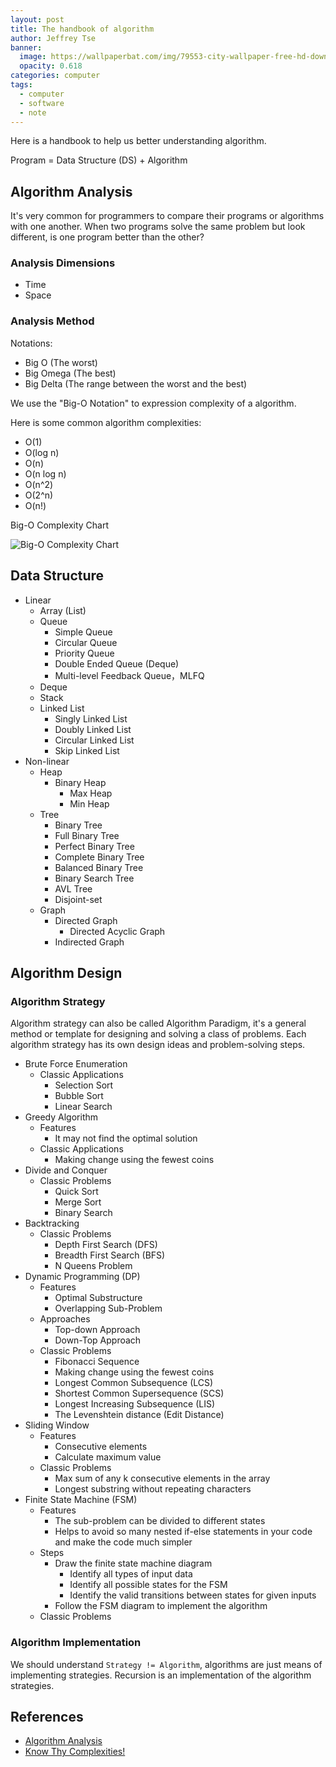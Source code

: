 ```yaml
---
layout: post
title: The handbook of algorithm
author: Jeffrey Tse
banner:
  image: https://wallpaperbat.com/img/79553-city-wallpaper-free-hd-download-hq.jpg
  opacity: 0.618
categories: computer
tags:
  - computer
  - software
  - note
---
```


Here is a handbook to help us better understanding algorithm.

Program = Data Structure (DS) + Algorithm

## Algorithm Analysis

It's very common for programmers to compare their programs or algorithms
with one another. When two programs solve the same problem but look
different, is one program better than the other?

### Analysis Dimensions

- Time
- Space

### Analysis Method

Notations:

- Big O (The worst)
- Big Omega (The best)
- Big Delta (The range between the worst and the best)

We use the "Big-O Notation" to expression complexity of a algorithm.

Here is some common algorithm complexities:

- O(1)
- O(log n)
- O(n)
- O(n log n)
- O(n^2)
- O(2^n)
- O(n!)

Big-O Complexity Chart

![Big-O Complexity Chart](https://user-images.githubusercontent.com/9413601/145718294-f51966dc-bc29-43be-b490-4716b28095c4.png)


## Data Structure

- Linear
  - Array (List)
  - Queue
    - Simple Queue
    - Circular Queue
    - Priority Queue
    - Double Ended Queue (Deque)
    - Multi-level Feedback Queue，MLFQ
  - Deque
  - Stack
  - Linked List
    - Singly Linked List
    - Doubly Linked List
    - Circular Linked List
    - Skip Linked List
- Non-linear
  - Heap
    - Binary Heap
      - Max Heap
      - Min Heap
  - Tree
    - Binary Tree
    - Full Binary Tree
    - Perfect Binary Tree
    - Complete Binary Tree
    - Balanced Binary Tree
    - Binary Search Tree
    - AVL Tree
    - Disjoint-set
  - Graph
    - Directed Graph
      - Directed Acyclic Graph
    - Indirected Graph


## Algorithm Design

### Algorithm Strategy

Algorithm strategy can also be called Algorithm Paradigm, it's a general
method or template for designing and solving a class of problems. Each
algorithm strategy has its own design ideas and problem-solving steps.

- Brute Force Enumeration
  - Classic Applications
    - Selection Sort
    - Bubble Sort
    - Linear Search
- Greedy Algorithm
  - Features
    - It may not find the optimal solution
  - Classic Applications
    - Making change using the fewest coins
- Divide and Conquer
  - Classic Problems
    - Quick Sort
    - Merge Sort
    - Binary Search
- Backtracking
  - Classic Problems
    - Depth First Search (DFS)
    - Breadth First Search (BFS)
    - N Queens Problem
- Dynamic Programming (DP)
  - Features
    - Optimal Substructure
    - Overlapping Sub-Problem
  - Approaches
    - Top-down Approach
    - Down-Top Approach
  - Classic Problems
    - Fibonacci Sequence
    - Making change using the fewest coins
    - Longest Common Subsequence (LCS)
    - Shortest Common Supersequence (SCS)
    - Longest Increasing Subsequence (LIS)
    - The Levenshtein distance (Edit Distance)
- Sliding Window
  - Features
    - Consecutive elements
    - Calculate maximum value
  - Classic Problems
    - Max sum of any k consecutive elements in the array
    - Longest substring without repeating characters
- Finite State Machine (FSM)
  - Features
    - The sub-problem can be divided to different states
    - Helps to avoid so many nested if-else statements in your code and make the
      code much simpler
  - Steps
    - Draw the finite state machine diagram
      - Identify all types of input data
      - Identify all possible states for the FSM
      - Identify the valid transitions between states for given inputs
    - Follow the FSM diagram to implement the algorithm
  - Classic Problems

### Algorithm Implementation

We should understand `Strategy != Algorithm`, algorithms are just means of
implementing strategies. Recursion is an implementation of the algorithm
strategies.


## References

- [Algorithm Analysis](https://runestone.academy/runestone/books/published/pythonds3/AlgorithmAnalysis/toctree.html)
- [Know Thy Complexities!](https://www.bigocheatsheet.com/)

